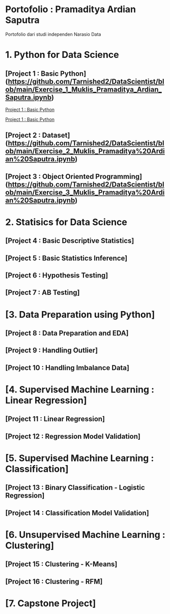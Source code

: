 # Portofolio : Pramaditya Ardian Saputra
Portofolio dari studi independen Narasio Data

# 1. Python for Data Science
## [Project 1 : Basic Python] (https://github.com/Tarnished2/DataScientist/blob/main/Exercise_1_Muklis_Pramaditya_Ardian_Saputra.ipynb)
[Project 1 : Basic Python](https://github.com/Tarnished2/DataScientist/blob/main/Exercise_1_Muklis_Pramaditya_Ardian_Saputra.ipynb)

<a href="https://github.com/Tarnished2/DataScientist/blob/main/Exercise_1_Muklis_Pramaditya_Ardian_Saputra.ipynb">Project 1 : Basic Python</a>
## [Project 2 : Dataset] (https://github.com/Tarnished2/DataScientist/blob/main/Exercise_2_Muklis_Pramaditya%20Ardian%20Saputra.ipynb)
## [Project 3 : Object Oriented Programming] (https://github.com/Tarnished2/DataScientist/blob/main/Exercise_3_Muklis_Pramaditya%20Ardian%20Saputra.ipynb)

# 2. Statisics for Data Science
## [Project 4 : Basic Descriptive Statistics]
## [Project 5 : Basic Statistics Inference]
## [Project 6 : Hypothesis Testing]
## [Project 7 : AB Testing]

# [3. Data Preparation using Python]
## [Project 8 : Data Preparation and EDA]
## [Project 9 : Handling Outlier]
## [Project 10 : Handling Imbalance Data]

# [4. Supervised Machine Learning : Linear Regression]
## [Project 11 : Linear Regression]
## [Project 12 : Regression Model Validation]

# [5. Supervised Machine Learning : Classification]
## [Project 13 : Binary Classification - Logistic Regression]
## [Project 14 : Classification Model Validation]

# [6. Unsupervised Machine Learning : Clustering]
## [Project 15 : Clustering - K-Means]
## [Project 16 : Clustering - RFM]

# [7. Capstone Project]
